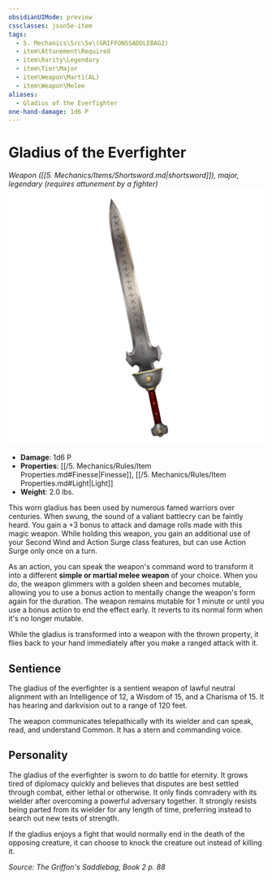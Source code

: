 ```yaml
---
obsidianUIMode: preview
cssclasses: json5e-item
tags:
  - 5. Mechanics\Src\5e\(GRIFFONSSADDLEBAG2)
  - item\Attunement\Required
  - item\Rarity\Legendary
  - item\Tier\Major
  - item\Weapon\Marti(AL)
  - item\Weapon\Melee
aliases:
  - Gladius of the Everfighter
one-hand-damage: 1d6 P
---
```

# Gladius of the Everfighter
*Weapon ([[5. Mechanics/Items/Shortsword.md\|shortsword]]), major, legendary (requires attunement by a fighter)*  
![](https://raw.githubusercontent.com/TheGiddyLimit/homebrew-img/main/img/GriffonsSaddlebag2/Items/Gladius-of-the-Everfighter.webp#right)  

- **Damage**: 1d6 P
- **Properties**: [[/5. Mechanics/Rules/Item Properties.md#Finesse\|Finesse]], [[/5. Mechanics/Rules/Item Properties.md#Light\|Light]]
- **Weight**: 2.0 lbs.

This worn gladius has been used by numerous famed warriors over centuries. When swung, the sound of a valiant battlecry can be faintly heard. You gain a +3 bonus to attack and damage rolls made with this magic weapon. While holding this weapon, you gain an additional use of your Second Wind and Action Surge class features, but can use Action Surge only once on a turn.

As an action, you can speak the weapon's command word to transform it into a different **simple or martial melee weapon** of your choice. When you do, the weapon glimmers with a golden sheen and becomes mutable, allowing you to use a bonus action to mentally change the weapon's form again for the duration. The weapon remains mutable for 1 minute or until you use a bonus action to end the effect early. It reverts to its normal form when it's no longer mutable.

While the gladius is transformed into a weapon with the thrown property, it flies back to your hand immediately after you make a ranged attack with it.

## Sentience

The gladius of the everfighter is a sentient weapon of lawful neutral alignment with an Intelligence of 12, a Wisdom of 15, and a Charisma of 15. It has hearing and darkvision out to a range of 120 feet.

The weapon communicates telepathically with its wielder and can speak, read, and understand Common. It has a stern and commanding voice.

## Personality

The gladius of the everfighter is sworn to do battle for eternity. It grows tired of diplomacy quickly and believes that disputes are best settled through combat, either lethal or otherwise. It only finds comradery with its wielder after overcoming a powerful adversary together. It strongly resists being parted from its wielder for any length of time, preferring instead to search out new tests of strength.

If the gladius enjoys a fight that would normally end in the death of the opposing creature, it can choose to knock the creature out instead of killing it.

*Source: The Griffon's Saddlebag, Book 2 p. 88*
